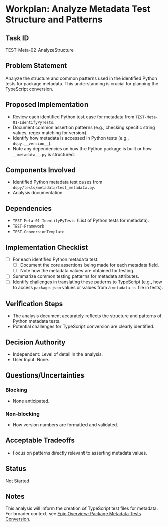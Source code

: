 # Workplan: Analyze Metadata Test Structure and Patterns

## Task ID
TEST-Meta-02-AnalyzeStructure

## Problem Statement
Analyze the structure and common patterns used in the identified Python tests for package metadata. This understanding is crucial for planning the TypeScript conversion.

## Proposed Implementation
- Review each identified Python test case for metadata from `TEST-Meta-01-IdentifyPyTests`.
- Document common assertion patterns (e.g., checking specific string values, regex matching for version).
- Identify how metadata is accessed in Python tests (e.g., `dspy.__version__`).
- Note any dependencies on how the Python package is built or how `__metadata__.py` is structured.

## Components Involved
- Identified Python metadata test cases from `dspy/tests/metadata/test_metadata.py`.
- Analysis documentation.

## Dependencies
- `TEST-Meta-01-IdentifyPyTests` (List of Python tests for metadata).
- `TEST-Framework`
- `TEST-ConversionTemplate`

## Implementation Checklist
- [ ] For each identified Python metadata test:
    - [ ] Document the core assertions being made for each metadata field.
    - [ ] Note how the metadata values are obtained for testing.
- [ ] Summarize common testing patterns for metadata attributes.
- [ ] Identify challenges in translating these patterns to TypeScript (e.g., how to access `package.json` values or values from a `metadata.ts` file in tests).

## Verification Steps
- The analysis document accurately reflects the structure and patterns of Python metadata tests.
- Potential challenges for TypeScript conversion are clearly identified.

## Decision Authority
- Independent: Level of detail in the analysis.
- User Input: None.

## Questions/Uncertainties
### Blocking
- None anticipated.
### Non-blocking
- How version numbers are formatted and validated.

## Acceptable Tradeoffs
- Focus on patterns directly relevant to asserting metadata values.

## Status
Not Started

## Notes
This analysis will inform the creation of TypeScript test files for metadata.
For broader context, see [Epic Overview: Package Metadata Tests Conversion](../../docs/planning/workplans/TEST-MetadataTests.md).